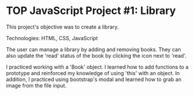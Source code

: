 # TOP JavaScript Project #1: Library
This project's objective was to create a library. 

Technologies: HTML, CSS, JavaScript

The user can manage a library by adding and removing books. They can also update the 'read' status of the book by clicking the icon next to 'read'.

I practiced working with a 'Book' object. I learned how to add functions to a prototype and reinforced my knowledge of using 'this' with an object. In addition, I practiced using bootstrap's modal and learned how to grab an image from the file input.